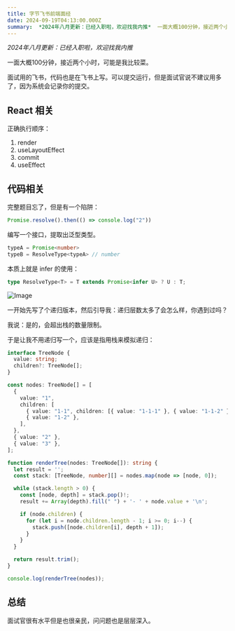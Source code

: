 ```yaml
---
title: 字节飞书前端面经
date: 2024-09-19T04:13:00.000Z
summary:  *2024年八月更新：已经入职啦，欢迎找我内推*  一面大概100分钟，接近两个小时，可能是我比较
---
```



*2024年八月更新：已经入职啦，欢迎找我内推*

一面大概100分钟，接近两个小时，可能是我比较菜。

面试用的飞书，代码也是在飞书上写。可以提交运行，但是面试官说不建议用多了，因为系统会记录你的提交。

## React 相关

正确执行顺序：

1. render
2. useLayoutEffect
3. commit
4. useEffect



## 代码相关

完整题目忘了，但是有一个陷阱：

```typescript
Promise.resolve().then(() => console.log("2"))
```

编写一个接口，提取出泛型类型。

```typescript
typeA = Promise<number>
typeB = ResolveType<typeA> // number
```

本质上就是 infer 的使用：

```typescript
type ResolveType<T> = T extends Promise<infer U> ? U : T;
```

![Image](/image/post/9cf1b961-e021-4f5a-ba51-5ff5bff2973d_Screenshot_2024-07-30_at_17.33.47.png)

一开始先写了个递归版本，然后引导我：递归层数太多了会怎么样，你遇到过吗？

我说：是的，会超出栈的数量限制。

于是让我不用递归写一个，应该是指用栈来模拟递归：

```typescript
interface TreeNode {
  value: string;
  children?: TreeNode[];
}

const nodes: TreeNode[] = [
  {
    value: "1",
    children: [
      { value: "1-1", children: [{ value: "1-1-1" }, { value: "1-1-2" }] },
      { value: "1-2" },
    ],
  },
  { value: "2" },
  { value: "3" },
];

function renderTree(nodes: TreeNode[]): string {
  let result = '';
  const stack: [TreeNode, number][] = nodes.map(node => [node, 0]);

  while (stack.length > 0) {
    const [node, depth] = stack.pop()!;
    result += Array(depth).fill(" ") + '- ' + node.value + '\n';

    if (node.children) {
      for (let i = node.children.length - 1; i >= 0; i--) {
        stack.push([node.children[i], depth + 1]);
      }
    }
  }

  return result.trim();
}

console.log(renderTree(nodes));
```

## 总结

面试官很有水平但是也很亲民，问问题也是层层深入。
